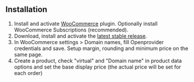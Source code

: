 ## Installation

1. Install and activate [WooCommerce](https://wordpress.org/plugins/woocommerce/) plugin. Optionally install WooCommerce Subscriptions (recommended).
2. Download, install and activate the [latest stable release](https://github.com/magicoli/wc-domain-names/releases/latest).
3. In WooCommerce settings > Domain names, fill Openprovider credentials and save. Setup margin, rounding and minimum price on the same page.
4. Create a product, check "virtual" and "Domain name" in product data options and set the base display price (the actual price will be set for each order)

